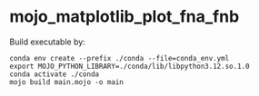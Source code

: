 # mojo_matplotlib_plot_fna_fnb
Build executable by:
```
conda env create --prefix ./conda --file=conda_env.yml
export MOJO_PYTHON_LIBRARY=./conda/lib/libpython3.12.so.1.0
conda activate ./conda
mojo build main.mojo -o main
```

